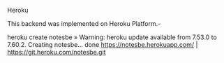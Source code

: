 Heroku

This backend was implemented on Heroku Platform.- 

heroku create notesbe
 »   Warning: heroku update available from 7.53.0 to 7.60.2.
Creating notesbe... done
https://notesbe.herokuapp.com/ | https://git.heroku.com/notesbe.git
